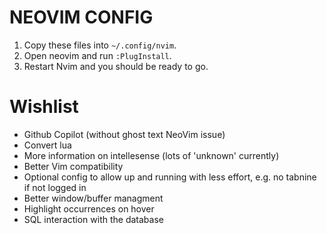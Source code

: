 # NEOVIM CONFIG

1. Copy these files into `~/.config/nvim`.
2. Open neovim and run `:PlugInstall`.
3. Restart Nvim and you should be ready to go.

# Wishlist

- Github Copilot (without ghost text NeoVim issue)
- Convert lua
- More information on intellesense (lots of 'unknown' currently)
- Better Vim compatibility
- Optional config to allow up and running with less effort, e.g. no tabnine if not logged in
- Better window/buffer managment
- Highlight occurrences on hover
- SQL interaction with the database
